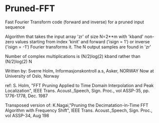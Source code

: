 # Pruned-FFT
Fast Fourier Transform code (forward and inverse) for a pruned input sequence

Algorithm that takes the input array 'zr' of size N=2**m 
with 'kband' non-zero values starting from index 'kinit' 
and forward ('isign = 1') or inverse ('isign = -1') Fourier transforms it.
The N output samples are found in 'zr'

Number of complex multiplications is (N/2)log(2) kband
rather than                          (N/2)log(2) N

Written by:
Sverre Holm, Informasjonskontroll a.s, Asker, NORWAY 
Now at University of Oslo, Norway

ref:
S. Holm, "FFT Pruning Applied to Time Domain Interpolation and
Peak Localization", IEEE Trans. Acoust.,Speech, Sign. Proc.,
vol ASSP-35, pp. 1776-1778, Dec. 1987

Transposed version of:
K.Nagai,"Pruning the Decimatation-in-Time FFT Algorithm with Frequency
Shift", IEEE Trans. Acoust.,Speech, Sign. Proc., vol ASSP-34, Aug 198
